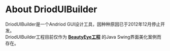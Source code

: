 # About DriodUIBuilder
DriodUIBuilder是一个Andriod GUI设计工具，因种种原因已于2012年12月停止开发。<br>
DriodUIBuilder工程目前仅作为 **[BeautyEye工程](https://github.com/JackJiang2011/beautyeye)** 的Java Swing界面美化案例而存在。
